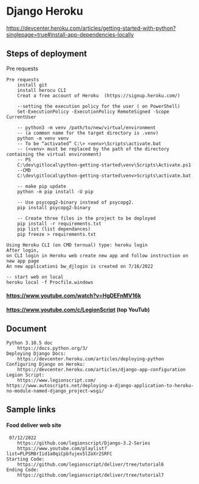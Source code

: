# Django Heroku  
https://devcenter.heroku.com/articles/getting-started-with-python?singlepage=true#install-app-dependencies-locally
## Steps of deployment
Pre requests
```
Pre requests
	install git
	install herocu CLI
	Creat a free account of Heroku	(https://signup.heroku.com/)
	
	--setting the execution policy for the user ( on PowerShell)
	Set-ExecutionPolicy -ExecutionPolicy RemoteSigned -Scope CurrentUser
	
	-- python3 -m venv /path/to/new/virtual/environment 
	-- (a common name for the target directory is .venv)
	python -m venv venv
	-- To be “activated” C:\> <venv>\Scripts\activate.bat
	-- (<venv> must be replaced by the path of the directory containing the virtual environment) 
	-- PS
	C:\dev\gitlocal\python-getting-started\venv\Scripts\Activate.ps1
	--CMD
	C:\dev\gitlocal\python-getting-started\venv>Scripts\activate.bat
	
	-- make pip update
	python -m pip install -U pip
	
	-- Use psycopg2-binary instead of psycopg2.
	pip install psycopg2-binary
	
	-- Create three files in the project to be deployed
	pip install -r requirements.txt
	pip list (list dependances)
	pip freeze > requirements.txt
	
Using Heroku CLI (on CMD ternual) type: heroku login
After login, 
on CLI login in Heroku web create new app and follow instruction on new app page
An new applicationi bw_djlogin is created on 7/16/2022

-- start web on local
heroku local -f Procfile.windows
```
#### https://www.youtube.com/watch?v=HgDEFnMV16k
#### https://www.youtube.com/c/LegionScript  (top YouTub)

## Document 
```
Python 3.10.5 doc
	https://docs.python.org/3/
Deploying Django Docs:
	https://devcenter.heroku.com/articles/deploying-python
Configuring Django on Heroku:
	https://devcenter.heroku.com/articles/django-app-configuration
Legion Script:
	https://www.legionscript.com/
https://www.autoscripts.net/deploying-a-django-application-to-heroku-no-module-named-django_project-wsgi/

```
## Sample links

#### Food deliver web site
```	
 07/12/2022
	https://github.com/legionscript/Django-3.2-Series
	https://www.youtube.com/playlist?list=PLPSM8rIid1a0qiCpbfujex5lZoXr2SRFC
Starting Code:
	https://github.com/legionscript/deliver/tree/tutorial6
Ending Code:
	https://github.com/legionscript/deliver/tree/tutorial7
```

